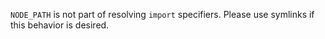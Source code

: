 
`NODE_PATH` is not part of resolving `import` specifiers. Please use symlinks
if this behavior is desired.

